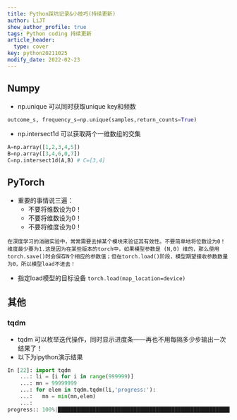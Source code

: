 ```yaml
---
title: Python踩坑记录&小技巧(持续更新)
author: LiJT
show_author_profile: true
tags: Python coding 持续更新
article_header:
  type: cover
key: python20211025
modify_date: 2022-02-23
---
```


## Numpy
- np.unique 可以同时获取unique key和频数
```python
outcome_s, frequency_s=np.unique(samples,return_counts=True)
```
- np.intersect1d 可以获取两个一维数组的交集
```python
A=np.array([1,2,3,4,5])
B=np.array([3,4,6,0,7])
C=np.intersect1d(A,B) # C=[3,4]
```

<!--more-->

## PyTorch
- 重要的事情说三遍：
  - 不要将维数设为0！
  - 不要将维数设为0！
  - 不要将维度设为0！
```
在深度学习的消融实验中，常常需要去掉某个模块来验证其有效性。不要简单地将位数设为0！维度最少要为1.这是因为在某些版本的torch中，如果模型参数是 (N,0) 维的，那么使用torch.save()时会保存N个相应的参数值；但在torch.load()阶段，模型期望接收参数数量为0，所以模型load不进去！
```

- 指定load模型的目标设备
  `torch.load(map_location=device)`


## 其他
### tqdm
- tqdm 可以枚举迭代操作，同时显示进度条——再也不用每隔多少步输出一次结果了！
- 以下为ipython演示结果

```python
In [22]: import tqdm
    ...: li = [i for i in range(999999)]
    ...: mn = 99999999
    ...: for elem in tqdm.tqdm(li,'progress:'):
    ...:   mn = min(mn,elem)
    ...:
progress:: 100%|████████████████████████████████████████████████████████████████████████████████████████████████████████████████████████████████████████████████████| 999999/999999 [00:00<00:00, 2086298.02it/s]

```